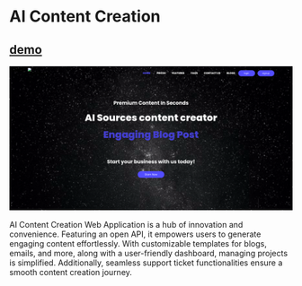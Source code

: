 # AI Content Creation
## [demo](https://appsaeed.github.io/asc)
![](https://raw.githubusercontent.com/appsaeed/assets/main/projects/asc/ai-content-creation.png)

AI Content Creation Web Application is a hub of innovation and convenience.
Featuring an open API, it empowers users to generate engaging content effortlessly. With customizable templates for blogs, emails, and more,
along with a user-friendly dashboard, managing projects is simplified. Additionally, seamless support ticket functionalities ensure a smooth content creation journey.
